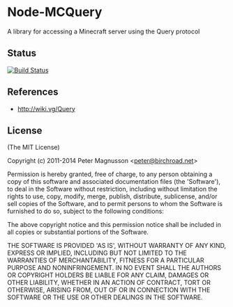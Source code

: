 # Node-MCQuery
A library for accessing a Minecraft server using the Query protocol

## Status
[![Build Status](https://travis-ci.org/kmpm/node-mcquery.svg?branch=master)](https://travis-ci.org/kmpm/node-mcquery)

## References ##
* http://wiki.vg/Query



## License 

(The MIT License)

Copyright (c) 2011-2014 Peter Magnusson &lt;peter@birchroad.net&gt;

Permission is hereby granted, free of charge, to any person obtaining
a copy of this software and associated documentation files (the
'Software'), to deal in the Software without restriction, including
without limitation the rights to use, copy, modify, merge, publish,
distribute, sublicense, and/or sell copies of the Software, and to
permit persons to whom the Software is furnished to do so, subject to
the following conditions:

The above copyright notice and this permission notice shall be
included in all copies or substantial portions of the Software.

THE SOFTWARE IS PROVIDED 'AS IS', WITHOUT WARRANTY OF ANY KIND,
EXPRESS OR IMPLIED, INCLUDING BUT NOT LIMITED TO THE WARRANTIES OF
MERCHANTABILITY, FITNESS FOR A PARTICULAR PURPOSE AND NONINFRINGEMENT.
IN NO EVENT SHALL THE AUTHORS OR COPYRIGHT HOLDERS BE LIABLE FOR ANY
CLAIM, DAMAGES OR OTHER LIABILITY, WHETHER IN AN ACTION OF CONTRACT,
TORT OR OTHERWISE, ARISING FROM, OUT OF OR IN CONNECTION WITH THE
SOFTWARE OR THE USE OR OTHER DEALINGS IN THE SOFTWARE.
